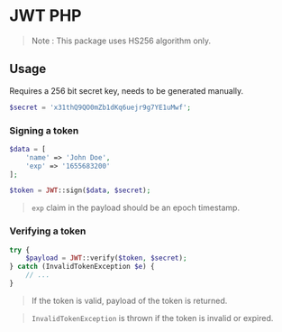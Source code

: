 # JWT PHP

> Note : This package uses HS256 algorithm only.

## Usage

Requires a 256 bit secret key, needs to be generated manually.

```php
$secret = 'x31thQ9QO0mZb1dKq6uejr9g7YE1uMwf';
```

### Signing a token

```php
$data = [
    'name' => 'John Doe',
    'exp' => '1655683200'
];

$token = JWT::sign($data, $secret);
```

> `exp` claim in the payload should be an epoch timestamp.

### Verifying a token

```php
try {
    $payload = JWT::verify($token, $secret);
} catch (InvalidTokenException $e) {
    // ...
}
```

> If the token is valid, payload of the token is returned.

> `InvalidTokenException` is thrown if the token is invalid or expired.
